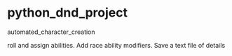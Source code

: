# python_dnd_project
automated_character_creation

roll and assign abilities.
Add race ability modifiers.
Save a text file of details
